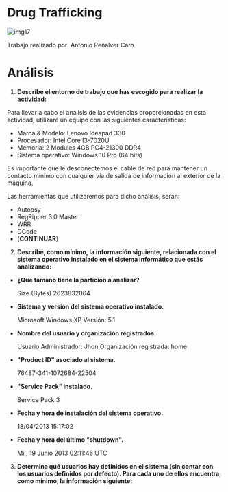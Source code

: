 # Drug Trafficking

![img17](https://github.com/AntonioPC94/Analisis-Forense-23-24/blob/8e3f4cb1162aa556decbbb04ed62d588e4e24ee6/Pr%C3%A1cticas/img/img17.png)

Trabajo realizado por: Antonio Peñalver Caro

# Análisis

1. **Describe el entorno de trabajo que has escogido para realizar la actividad:**

Para llevar a cabo el análisis de las evidencias proporcionadas en esta actividad, utilizaré un equipo con las siguientes características:
- Marca & Modelo: Lenovo Ideapad 330
- Procesador: Intel Core I3-7020U
- Memoria: 2 Modules 4GB PC4-21300 DDR4
- Sistema operativo: Windows 10 Pro (64 bits)

Es importante que le desconectemos el cable de red para mantener un contacto mínimo con cualquier vía de salida de información al exterior de la máquina.

Las herramientas que utilizaremos para dicho análisis, serán:
- Autopsy
- RegRipper 3.0 Master
- WRR
- DCode
- (**CONTINUAR**)

2. **Describe, como mínimo, la información siguiente, relacionada con el sistema operativo instalado en el sistema informático que estás analizando:**
- **¿Qué tamaño tiene la partición a analizar?**
   
  Size (Bytes)	2623832064
   
- **Sistema y versión del sistema operativo instalado.**
  
  Microsoft Windows XP
  Versión: 5.1     

- **Nombre del usuario y organización registrados.**

  Usuario Administrador: Jhon
  Organización registrada: home

- **"Product ID" asociado al sistema.**

  76487-341-1072684-22504

- **"Service Pack" instalado.**
     
  Service Pack 3
     
- **Fecha y hora de instalación del sistema operativo.**
  
  18/04/2013 15:17:02

- **Fecha y hora del último "shutdown".**

  Mi., 19 Junio 2013 02:11:46 UTC
   
3) **Determina qué usuarios hay definidos en el sistema (sin contar con los usuarios definidos por defecto). Para cada uno de ellos encuentra, como mínimo, la información siguiente:**
